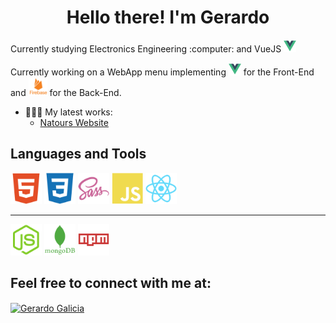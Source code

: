 <h1 align="center">Hello there! I'm Gerardo</h1>


<p>Currently studying Electronics Engineering :computer: and VueJS <img src="https://raw.githubusercontent.com/devicons/devicon/master/icons/vuejs/vuejs-original.svg" alt="VUEJS" width="20" height="20" /></p>

<p> Currently working on a WebApp menu implementing <img src="https://raw.githubusercontent.com/devicons/devicon/master/icons/vuejs/vuejs-original.svg" alt="VUEJS" width="20" height="20" /> for the Front-End and <img src="https://raw.githubusercontent.com/devicons/devicon/master/icons/firebase/firebase-plain-wordmark.svg" alt="FIREBASE" width="30" height="30" /> for the Back-End. </p>


- 👷🏽‍♂️ My latest works:
  - [Natours Website](https://natours-gerard.herokuapp.com/)


## Languages and Tools

<div align="left">
  <img src="https://raw.githubusercontent.com/devicons/devicon/master/icons/html5/html5-plain.svg" alt="HTML5" width="50" height="50" />
  <img src="https://raw.githubusercontent.com/devicons/devicon/master/icons/css3/css3-plain.svg" alt="CSS3" width="50" height="50" />
  <img src="https://raw.githubusercontent.com/devicons/devicon/master/icons/sass/sass-original.svg" alt="SASS" width="50" height="50" />
  <img src="https://raw.githubusercontent.com/devicons/devicon/master/icons/javascript/javascript-plain.svg" alt="JS" width="50" height="50" />
  <img src="https://raw.githubusercontent.com/devicons/devicon/master/icons/react/react-original.svg" alt="React" width="50" height="50" />
</div>

___

<div align="left">
  <img src="https://raw.githubusercontent.com/devicons/devicon/master/icons/nodejs/nodejs-plain.svg" alt="NODEJS" width="50" height="50" />
  <img src="https://raw.githubusercontent.com/devicons/devicon/master/icons/mongodb/mongodb-plain-wordmark.svg" alt="MONGODB" width="50" height="50" />
  <img src="https://raw.githubusercontent.com/devicons/devicon/master/icons/npm/npm-original-wordmark.svg" alt="NPM" width="50" height="50" />
</div>


## Feel free to connect with me at:

<div align="left"> <a href="https://www.linkedin.com/in/gerardogalicia/" target="blank"><img align="center" src="https://raw.githubusercontent.com/rahuldkjain/github-profile-readme-generator/master/src/images/icons/Social/linked-in-alt.svg" alt="Gerardo Galicia" height="30" width="40"></a></div>

<!--
Github stats
<p>&nbsp;<img align="center" src="https://github-readme-stats.vercel.app/api?username=gerardgal&show_icons=true&locale=en" alt="gerardgal" /></p>
-->
